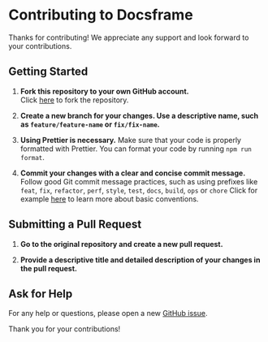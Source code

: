 # Contributing to Docsframe

Thanks for contributing! We appreciate any support and look forward to your contributions.

## Getting Started

1. **Fork this repository to your own GitHub account.**  
   Click [here](https://github.com/sprechblase/docsframe/fork) to fork the repository.
2. **Create a new branch for your changes. Use a descriptive name, such as `feature/feature-name` or `fix/fix-name`.**

3. **Using Prettier is necessary.**
   Make sure that your code is properly formatted with Prettier. You can format your code by running `npm run format`.

4. **Commit your changes with a clear and concise commit message.**
   Follow good Git commit message practices, such as using prefixes like `feat`, `fix`, `refactor`, `perf`, `style`, `test`, `docs`, `build`, `ops` or `chore`
   Click for example [here](https://gist.github.com/qoomon/5dfcdf8eec66a051ecd85625518cfd13) to learn more about basic conventions.

## Submitting a Pull Request

1. **Go to the original repository and create a new pull request.**

2. **Provide a descriptive title and detailed description of your changes in the pull request.**

## Ask for Help

For any help or questions, please open a new [GitHub issue](https://github.com/sprechblase/docsframe/issues/new/choose).

Thank you for your contributions!

